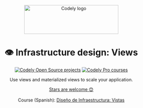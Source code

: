 <p align="center">
  <a href="https://codely.com">
    <img src="https://user-images.githubusercontent.com/10558907/170513882-a09eee57-7765-4ca4-b2dd-3c2e061fdad0.png" width="300px" height="92px" alt="Codely logo"/>
  </a>
</p>

<h1 align="center">
    👁️ Infrastructure design: Views
</h1>

<p align="center">
    <a href="https://github.com/CodelyTV"><img src="https://img.shields.io/badge/Codely-OS-green.svg?style=flat-square" alt="Codely Open Source projects"/></a>
    <a href="https://pro.codely.com"><img src="https://img.shields.io/badge/Codely-Pro-black.svg?style=flat-square" alt="Codely Pro courses"/></a>
</p>

<p align="center">
    Use views and materialized views to scale your application.
</p>

<p align="center">
  <a href="https://github.com/CodelyTV/infrastructure_design-views-course/stargazers">Stars are welcome 😊</a><br><br>
  Course (Spanish): <a href="https://pro.codely.com/library/diseno-de-infraestructura-vistas-224231">Diseño de Infraestructura: Vistas</a>
</p>

